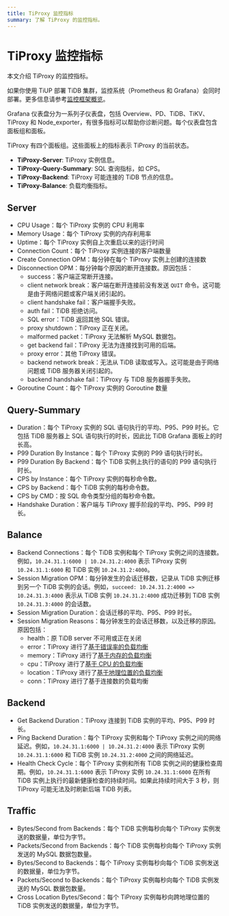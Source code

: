 ```yaml
---
title: TiProxy 监控指标
summary: 了解 TiProxy 的监控指标。
---
```


# TiProxy 监控指标

本文介绍 TiProxy 的监控指标。

如果你使用 TiUP 部署 TiDB 集群，监控系统（Prometheus 和 Grafana）会同时部署。更多信息请参考[监控框架概览](/tidb-monitoring-framework.md)。

Grafana 仪表盘分为一系列子仪表盘，包括 Overview、PD、TiDB、TiKV、TiProxy 和 Node\_exporter，有很多指标可以帮助你诊断问题。每个仪表盘包含面板组和面板。

TiProxy 有四个面板组。这些面板上的指标表示 TiProxy 的当前状态。

- **TiProxy-Server**: TiProxy 实例信息。
- **TiProxy-Query-Summary**: SQL 查询指标，如 CPS。
- **TiProxy-Backend**: TiProxy 可能连接的 TiDB 节点的信息。
- **TiProxy-Balance**: 负载均衡指标。

## Server

- CPU Usage：每个 TiProxy 实例的 CPU 利用率
- Memory Usage：每个 TiProxy 实例的内存利用率
- Uptime：每个 TiProxy 实例自上次重启以来的运行时间
- Connection Count：每个 TiProxy 实例连接的客户端数量
- Create Connection OPM：每分钟在每个 TiProxy 实例上创建的连接数
- Disconnection OPM：每分钟每个原因的断开连接数。原因包括：
    - success：客户端正常断开连接。
    - client network break：客户端在断开连接前没有发送 `QUIT` 命令。这可能是由于网络问题或客户端关闭引起的。
    - client handshake fail：客户端握手失败。
    - auth fail：TiDB 拒绝访问。
    - SQL error：TiDB 返回其他 SQL 错误。
    - proxy shutdown：TiProxy 正在关闭。
    - malformed packet：TiProxy 无法解析 MySQL 数据包。
    - get backend fail：TiProxy 无法为连接找到可用的后端。
    - proxy error：其他 TiProxy 错误。
    - backend network break：无法从 TiDB 读取或写入。这可能是由于网络问题或 TiDB 服务器关闭引起的。
    - backend handshake fail：TiProxy 与 TiDB 服务器握手失败。
- Goroutine Count：每个 TiProxy 实例的 Goroutine 数量

## Query-Summary

- Duration：每个 TiProxy 实例的 SQL 语句执行的平均、P95、P99 时长。它包括 TiDB 服务器上 SQL 语句执行的时长，因此比 TiDB Grafana 面板上的时长高。
- P99 Duration By Instance：每个 TiProxy 实例的 P99 语句执行时长。
- P99 Duration By Backend：每个 TiDB 实例上执行的语句的 P99 语句执行时长。
- CPS by Instance：每个 TiProxy 实例的每秒命令数。
- CPS by Backend：每个 TiDB 实例的每秒命令数。
- CPS by CMD：按 SQL 命令类型分组的每秒命令数。
- Handshake Duration：客户端与 TiProxy 握手阶段的平均、P95、P99 时长。

## Balance

- Backend Connections：每个 TiDB 实例和每个 TiProxy 实例之间的连接数。例如，`10.24.31.1:6000 | 10.24.31.2:4000` 表示 TiProxy 实例 `10.24.31.1:6000` 和 TiDB 实例 `10.24.31.2:4000`。
- Session Migration OPM：每分钟发生的会话迁移数，记录从 TiDB 实例迁移到另一个 TiDB 实例的会话。例如，`succeed: 10.24.31.2:4000 => 10.24.31.3:4000` 表示从 TiDB 实例 `10.24.31.2:4000` 成功迁移到 TiDB 实例 `10.24.31.3:4000` 的会话数。
- Session Migration Duration：会话迁移的平均、P95、P99 时长。
- Session Migration Reasons：每分钟发生的会话迁移数，以及迁移的原因。原因包括：
    - health：原 TiDB server 不可用或正在关闭
    - error：TiProxy 进行了[基于错误率的负载均衡](/tiproxy/tiproxy-load-balance.md#基于错误率的负载均衡)
    - memory：TiProxy 进行了[基于内存的负载均衡](/tiproxy/tiproxy-load-balance.md#基于内存的负载均衡)
    - cpu：TiProxy 进行了[基于 CPU 的负载均衡](/tiproxy/tiproxy-load-balance.md#基于-cpu-的负载均衡)
    - location：TiProxy 进行了[基于地理位置的负载均衡](/tiproxy/tiproxy-load-balance.md#基于地理位置的负载均衡)
    - conn：TiProxy 进行了基于连接数的负载均衡

## Backend

- Get Backend Duration：TiProxy 连接到 TiDB 实例的平均、P95、P99 时长。
- Ping Backend Duration：每个 TiProxy 实例和每个 TiProxy 实例之间的网络延迟。例如，`10.24.31.1:6000 | 10.24.31.2:4000` 表示 TiProxy 实例 `10.24.31.1:6000` 和 TiDB 实例 `10.24.31.2:4000` 之间的网络延迟。
- Health Check Cycle：每个 TiProxy 实例和所有 TiDB 实例之间的健康检查周期。例如，`10.24.31.1:6000` 表示 TiProxy 实例 `10.24.31.1:6000` 在所有 TiDB 实例上执行的最新健康检查的持续时间。如果此持续时间大于 3 秒，则 TiProxy 可能无法及时刷新后端 TiDB 列表。

## Traffic

- Bytes/Second from Backends：每个 TiDB 实例每秒向每个 TiProxy 实例发送的数据量，单位为字节。
- Packets/Second from Backends：每个 TiDB 实例每秒向每个 TiProxy 实例发送的 MySQL 数据包数量。
- Bytes/Second to Backends：每个 TiProxy 实例每秒向每个 TiDB 实例发送的数据量，单位为字节。
- Packets/Second to Backends：每个 TiProxy 实例每秒向每个 TiDB 实例发送的 MySQL 数据包数量。
- Cross Location Bytes/Second：每个 TiProxy 实例每秒向跨地理位置的 TiDB 实例发送的数据量，单位为字节。